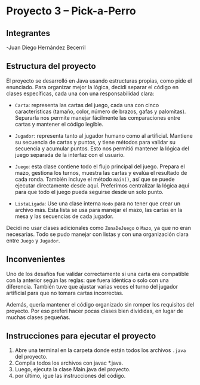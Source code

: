 # Proyecto 3 – Pick-a-Perro

## Integrantes
-Juan Diego Hernández Becerril

## Estructura del proyecto

El proyecto se desarrolló en Java usando estructuras propias, como pide el enunciado. Para organizar mejor la lógica, decidi separar el código en clases específicas, cada una con una responsabilidad clara:

- `Carta`: representa las cartas del juego, cada una con cinco características (tamaño, color, número de brazos, gafas y palomitas). Separarla nos permite manejar fácilmente las comparaciones entre cartas y mantener el código legible.

- `Jugador`: representa tanto al jugador humano como al artificial. Mantiene su secuencia de cartas y puntos, y tiene métodos para validar su secuencia y acumular puntos. Esto nos permitió mantener la lógica del juego separada de la interfaz con el usuario.

- `Juego`: esta clase contiene todo el flujo principal del juego. Prepara el mazo, gestiona los turnos, muestra las cartas y evalúa el resultado de cada ronda. También incluye el método `main()`, así que se puede ejecutar directamente desde aquí. Preferimos centralizar la lógica aquí para que todo el juego pueda seguirse desde un solo punto.

- `ListaLigada`: Use una clase interna `Nodo` para no tener que crear un archivo más. Esta lista se usa para manejar el mazo, las cartas en la mesa y las secuencias de cada jugador.

Decidi no usar clases adicionales como `ZonaDeJuego` o `Mazo`, ya que no eran necesarias. Todo se pudo manejar con listas y con una organización clara entre `Juego` y `Jugador`.

## Inconvenientes

Uno de los desafíos fue validar correctamente si una carta era compatible con la anterior según las reglas: que fuera idéntica o solo con una diferencia. También tuve que ajustar varias veces el turno del jugador artificial para que no tomara cartas incorrectas.

Además, quería mantener el código organizado sin romper los requisitos del proyecto. Por eso preferi hacer pocas clases bien divididas, en lugar de muchas clases pequeñas.

## Instrucciones para ejecutar el proyecto

1. Abre una terminal en la carpeta donde están todos los archivos `.java` del proyecto.  
2. Compila todos los archivos con javac *.java.
3. Luego, ejecuta la clase Main.java del proyecto.
4. por último, igue las instrucciones del código.
